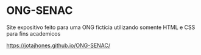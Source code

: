 # ONG-SENAC
Site expositivo feito para uma ONG fictícia utilizando somente HTML e CSS para fins academicos

https://jotajhones.github.io/ONG-SENAC/
